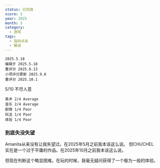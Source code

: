 ```yaml
---
status: 已完成
score: 5
year: 2025
month: 5
category:
  - 游戏
tags:
  - 指向点击
  - 解谜
---
```

	2025.5.18
	编辑于 2025.5.18
	重评分 2025.8.13
	小项评分更新 2025.9.8
	重评分 2025.10.1

5/10 不尽人意

```
美术 2/4 Average
音乐 2/4 Average
剧情 1/4 Poor
玩法 1/4 Poor
体验 1/4 Poor
```

### 到底失没失望

Amanita从来没有让我失望过。在2025年5月之前我本该这么说。
但CHUCHEL实在是一个过于平庸的作品。在2025年10月之前我本该这么说。

但现在判断这个略显困难。在玩的时候，我毫无疑问获得了一个极为一般的体验。